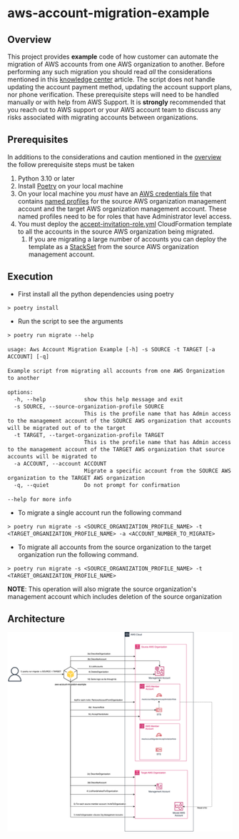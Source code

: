 # aws-account-migration-example

## Overview

This project provides **example** code of how customer can automate the migration of AWS accounts from one AWS organization to another. 
Before performing any such migration you should read _all_ the considerations mentioned in this [knowledge center](https://aws.amazon.com/premiumsupport/knowledge-center/organizations-move-accounts/) 
article. The script does not handle updating the account payment method, updating the account support plans, nor phone verification. 
These prerequisite steps will need to be handled manually or with help from AWS Support. 
It is **strongly** recommended that you reach out to AWS support or your AWS account team to discuss any risks associated with migrating accounts between organizations.


## Prerequisites

In additions to the considerations and caution mentioned in the [overview](#Overview) the follow prerequisite steps must be taken

1. Python 3.10 or later
1. Install [Poetry](https://python-poetry.org/docs/) on your local machine
1. On your local machine you _must_ have an [AWS credentials file](https://docs.aws.amazon.com/cli/latest/userguide/cli-configure-files.html) 
that contains [named profiles](https://docs.aws.amazon.com/cli/latest/userguide/cli-configure-profiles.html) for the source AWS organization management account
and the target AWS organization management account. These named profiles need to be for roles that have Administrator level access.
1. You must deploy the [accept-invitation-role.yml](./accept-invitation-role.yml) CloudFormation template to all the accounts in the source AWS organization being migrated. 
   1. If you are migrating a large number of accounts you can deploy the template as a [StackSet](https://docs.aws.amazon.com/AWSCloudFormation/latest/UserGuide/stacksets-concepts.html) from the source AWS organization management account.

## Execution

* First install all the python dependencies using poetry
```
> poetry install
```
* Run the script to see the arguments
```
> poetry run migrate --help

usage: Aws Account Migration Example [-h] -s SOURCE -t TARGET [-a ACCOUNT] [-q]

Example script from migrating all accounts from one AWS Organization to another

options:
  -h, --help            show this help message and exit
  -s SOURCE, --source-organization-profile SOURCE
                        This is the profile name that has Admin access to the management account of the SOURCE AWS organization that accounts will be migrated out of to the target
  -t TARGET, --target-organization-profile TARGET
                        This is the profile name that has Admin access to the management account of the TARGET AWS organization that source accounts will be migrated to
  -a ACCOUNT, --account ACCOUNT
                        Migrate a specific account from the SOURCE AWS organization to the TARGET AWS organization
  -q, --quiet           Do not prompt for confirmation

--help for more info
```
* To migrate a single account run the following command
```
> poetry run migrate -s <SOURCE_ORGANIZATION_PROFILE_NAME> -t <TARGET_ORGANIZATION_PROFILE_NAME> -a <ACCOUNT_NUMBER_TO_MIGRATE>
```
* To migrate all accounts from the source organization to the target organization run the following command. 
```
> poetry run migrate -s <SOURCE_ORGANIZATION_PROFILE_NAME> -t <TARGET_ORGANIZATION_PROFILE_NAME>
```
**NOTE**: This operation will also migrate the source organization's management account which includes deletion of the source organization


## Architecture

![Architecture.drawio.png](Architecture.drawio.png)